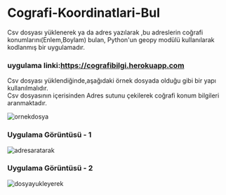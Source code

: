 # Cografi-Koordinatlari-Bul
Csv dosyası yüklenerek ya da adres yazılarak ,bu adreslerin coğrafi konumlarını(Enlem,Boylam) bulan, Python'un geopy modülü kullanılarak kodlanmış bir uygulamadır.

### uygulama linki:https://cografibilgi.herokuapp.com


Csv dosyası yüklendiğinde,aşağıdaki örnek dosyada olduğu gibi bir yapı kullanılmalıdır.  
Csv dosyasının içerisinden Adres sutunu çekilerek coğrafi konum bilgileri aranmaktadır. 

![ornekdosya](https://user-images.githubusercontent.com/25087769/52602754-d966fc80-2e74-11e9-8737-b7eb47f5efd7.PNG)




### Uygulama Görüntüsü - 1
![adresaratarak](https://user-images.githubusercontent.com/25087769/52602768-e84daf00-2e74-11e9-82c2-17f41238b121.png)


### Uygulama Görüntüsü - 2
![dosyayukleyerek](https://user-images.githubusercontent.com/25087769/52602771-ec79cc80-2e74-11e9-9c5d-dbc2a0315c77.png)
